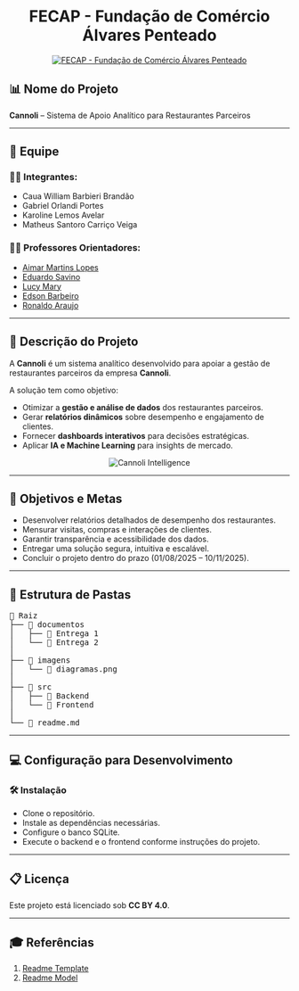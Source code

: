 <!DOCTYPE html>
<html lang="pt-BR">
<head>
  <meta charset="UTF-8">
</head>
<body>

<h1 align="center">FECAP - Fundação de Comércio Álvares Penteado</h1>

<p align="center">
  <a href="https://www.fecap.br/">
    <img src="https://encrypted-tbn0.gstatic.com/images?q=tbn:ANd9GcRhZPrRa89Kma0ZZogxm0pi-tCn_TLKeHGVxywp-LXAFGR3B1DPouAJYHgKZGV0XTEf4AE&usqp=CAU" alt="FECAP - Fundação de Comércio Álvares Penteado">
  </a>
</p>

<h2>📊 Nome do Projeto</h2>
<p><b>Cannoli</b> – Sistema de Apoio Analítico para Restaurantes Parceiros</p>

<hr>

<h2>👥 Equipe</h2>

<h3>👨‍💻 Integrantes:</h3>
<ul>
  <li>Caua William Barbieri Brandão</li>
  <li>Gabriel Orlandi Portes</li>
  <li>Karoline Lemos Avelar</li>
  <li>Matheus Santoro Carriço Veiga</li>
</ul>

<h3>🧑‍🏫 Professores Orientadores:</h3>
<ul>
  <li><a href="https://www.linkedin.com/in/aimarlopes/">Aimar Martins Lopes</a></li>
  <li><a href="https://www.linkedin.com/in/francisco-escobar/">Eduardo Savino</a></li>
  <li><a href="https://www.linkedin.com/in/vheltai/">Lucy Mary</a></li>
  <li><a href="https://www.linkedin.com/in/jefferson-o-silva/">Edson Barbeiro</a></li>
  <li><a href="https://www.linkedin.com/in/jefferson-o-silva/">Ronaldo Araujo</a></li>
</ul>

<hr>

<h2>📝 Descrição do Projeto</h2>
<p>
A <b>Cannoli</b> é um sistema analítico desenvolvido para apoiar a gestão de restaurantes parceiros da empresa <b>Cannoli</b>.
</p>
<p>
A solução tem como objetivo:
</p>
<ul>
  <li>Otimizar a <b>gestão e análise de dados</b> dos restaurantes parceiros.</li>
  <li>Gerar <b>relatórios dinâmicos</b> sobre desempenho e engajamento de clientes.</li>
  <li>Fornecer <b>dashboards interativos</b> para decisões estratégicas.</li>
  <li>Aplicar <b>IA e Machine Learning</b> para insights de mercado.</li>
</ul>

<p align="center">
  <img src="https://pix4free.org/assets/library/2021-01-20/originals/game.jpg" alt="Cannoli Intelligence">
</p>

<hr>

<h2>🎯 Objetivos e Metas</h2>
<ul>
  <li>Desenvolver relatórios detalhados de desempenho dos restaurantes.</li>
  <li>Mensurar visitas, compras e interações de clientes.</li>
  <li>Garantir transparência e acessibilidade dos dados.</li>
  <li>Entregar uma solução segura, intuitiva e escalável.</li>
  <li>Concluir o projeto dentro do prazo (01/08/2025 – 10/11/2025).</li>
</ul>

<hr>

<h2>📂 Estrutura de Pastas</h2>

<pre>
📁 Raiz  
├── 📁 documentos  
│   ├── 📁 Entrega 1  
│   └── 📁 Entrega 2  
│
├── 📁 imagens  
│   └── 📄 diagramas.png  
│
├── 📁 src  
│   ├── 📁 Backend  
│   └── 📁 Frontend  
│
└── 📄 readme.md
</pre>

<hr>

<h2>💻 Configuração para Desenvolvimento</h2>

<h3>🛠 Instalação</h3>
<ul>
  <li>Clone o repositório.</li>
  <li>Instale as dependências necessárias.</li>
  <li>Configure o banco SQLite.</li>
  <li>Execute o backend e o frontend conforme instruções do projeto.</li>
</ul>

<hr>

<h2>📋 Licença</h2>
<p>
Este projeto está licenciado sob <b>CC BY 4.0</b>.<br>

</p>

<hr>

<h2>🎓 Referências</h2>
<ol>
  <li><a href="https://github.com/iuricode/readme-template">Readme Template</a></li>
  <li><a href="https://github.com/gabrieldejesus/readme-model">Readme Model</a></li>
</ol>

</body>
</html>
